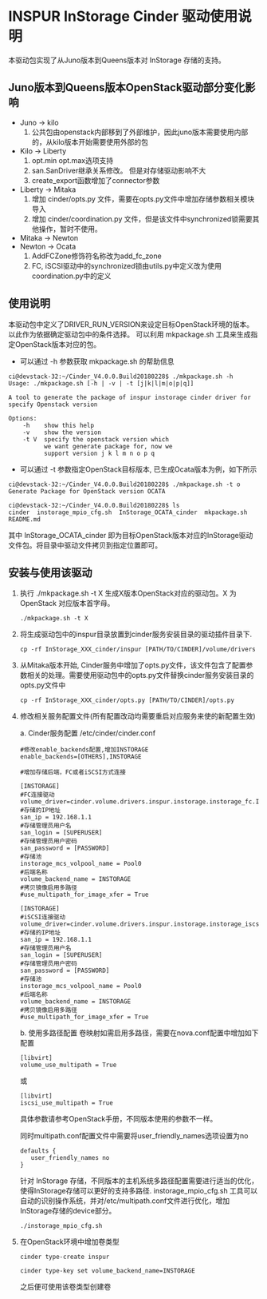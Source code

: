 INSPUR InStorage Cinder 驱动使用说明
=================================
本驱动包实现了从Juno版本到Queens版本对 InStorage 存储的支持。

Juno版本到Queens版本OpenStack驱动部分变化影响
---------------------------------------------
- Juno -> kilo
	1. 公共包由openstack内部移到了外部维护，因此juno版本需要使用内部的，从kilo版本开始需要使用外部的包
- Kilo -> Liberty
	1. opt.min opt.max选项支持
	2. san.SanDriver继承关系修改。 但是对存储驱动影响不大
	3. create_export函数增加了connector参数
- Liberty -> Mitaka
	1. 增加 cinder/opts.py 文件，需要在opts.py文件中增加存储参数相关模块导入
	2. 增加 cinder/coordination.py 文件，但是该文件中synchronized锁需要其他操作，暂时不使用。
- Mitaka -> Newton
- Newton -> Ocata
	1. AddFCZone修饰符名称改为add_fc_zone
	2. FC, iSCSI驱动中的synchronized锁由utils.py中定义改为使用coordination.py中的定义

使用说明
--------
本驱动包中定义了DRIVER_RUN_VERSION来设定目标OpenStack环境的版本。以此作为依据确定驱动包中的条件选择。
可以利用 mkpackage.sh 工具来生成指定OpenStack版本对应的包。
   - 可以通过 -h 参数获取 mkpackage.sh 的帮助信息
   ```
   ci@devstack-32:~/Cinder_V4.0.0.Build20180228$ ./mkpackage.sh -h
   Usage: ./mkpackage.sh [-h | -v | -t [j|k|l|m|o|p|q]]

   A tool to generate the package of inspur instorage cinder driver for specify Openstack version

   Options:
       -h    show this help
       -v    show the version
       -t V  specify the openstack version which
             we want generate package for, now we
             support version j k l m n o p q
   ```
   - 可以通过 -t 参数指定OpenStack目标版本, 已生成Ocata版本为例，如下所示
   ```
   ci@devstack-32:~/Cinder_V4.0.0.Build20180228$ ./mkpackage.sh -t o
   Generate Package for OpenStack version OCATA

   ci@devstack-32:~/Cinder_V4.0.0.Build20180228$ ls
   cinder  instorage_mpio_cfg.sh  InStorage_OCATA_cinder  mkpackage.sh  README.md
   ```
   其中 InStorage_OCATA_cinder 即为目标OpenStack版本对应的InStorage驱动文件包。将目录中驱动文件拷贝到指定位置即可。

安装与使用该驱动
----------------
1. 执行 ./mkpackage.sh -t X 生成X版本OpenStack对应的驱动包。X 为 OpenStack 对应版本首字母。
   ```
   ./mkpackage.sh -t X
   ```
2. 将生成驱动包中的inspur目录放置到cinder服务安装目录的驱动插件目录下.
   ```
   cp -rf InStorage_XXX_cinder/inspur [PATH/TO/CINDER]/volume/drivers
   ```
3. 从Mitaka版本开始, Cinder服务中增加了opts.py文件，该文件包含了配置参数相关的处理。需要使用驱动包中的opts.py文件替换cinder服务安装目录的opts.py文件中
   ```
   cp -rf InStorage_XXX_cinder/opts.py [PATH/TO/CINDER]/opts.py
   ```
4. 修改相关服务配置文件(所有配置改动均需要重启对应服务来使的新配置生效)

   a. Cinder服务配置 /etc/cinder/cinder.conf
      ```
      #修改enable_backends配置,增加INSTORAGE
      enable_backends=[OTHERS],INSTORAGE

      #增加存储后端，FC或者iSCSI方式连接

      [INSTORAGE]
      #FC连接驱动
      volume_driver=cinder.volume.drivers.inspur.instorage.instorage_fc.InStorageMCSFCDriver
      #存储的IP地址
      san_ip = 192.168.1.1 
      #存储管理员用户名
      san_login = [SUPERUSER]
      #存储管理员用户密码
      san_password = [PASSWORD]
      #存储池
      instorage_mcs_volpool_name = Pool0
      #后端名称
      volume_backend_name = INSTORAGE
      #拷贝镜像启用多路径
      #use_multipath_for_image_xfer = True

      [INSTORAGE]
      #iSCSI连接驱动
      volume_driver=cinder.volume.drivers.inspur.instorage.instorage_iscsi.InStorageMCSISCSIDriver
      #存储的IP地址
      san_ip = 192.168.1.1 
      #存储管理员用户名
      san_login = [SUPERUSER]
      #存储管理员用户密码
      san_password = [PASSWORD]
      #存储池
      instorage_mcs_volpool_name = Pool0
      #后端名称
      volume_backend_name = INSTORAGE
      #拷贝镜像启用多路径
      #use_multipath_for_image_xfer = True
      ```

   b. 使用多路径配置
      卷映射如需启用多路径，需要在nova.conf配置中增加如下配置
      ```
      [libvirt]
      volume_use_multipath = True
      ```
      或
      ```
      [libvirt]
      iscsi_use_multipath = True
      ```
      具体参数请参考OpenStack手册，不同版本使用的参数不一样。

      同时multipath.conf配置文件中需要将user_friendly_names选项设置为no 
      ```
      defaults {
         user_friendly_names no
      }
      ```

      针对 InStorage 存储，不同版本的主机系统多路径配置需要进行适当的优化，使得InStorage存储可以更好的支持多路径. instorage_mpio_cfg.sh 工具可以自动的识别操作系统，并对/etc/multipath.conf文件进行优化，增加InStorage存储的device部分。
      ```
      ./instorage_mpio_cfg.sh
      ```

5. 在OpenStack环境中增加卷类型
   ```
   cinder type-create inspur

   cinder type-key set volume_backend_name=INSTORAGE
   
   ```
   之后便可使用该卷类型创建卷
